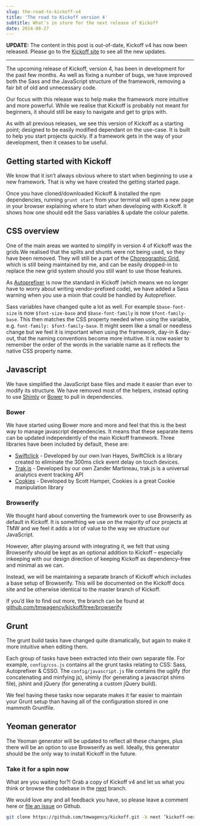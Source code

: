 ```yaml
---
slug: the-road-to-kickoff-v4
title: 'The road to Kickoff version 4'
subtitle: What's in store for the next release of Kickoff
date: 2014-08-27
---
```


**UPDATE:** The content in this post is out-of-date, Kickoff v4 has now been released. Please go to the [Kickoff site](http://trykickoff.com) to see all the new updates.

---

The upcoming release of Kickoff, version 4, has been in development for the past few months. As well as fixing a number of bugs, we have improved both the Sass and the JavaScript structure of the framework, removing a fair bit of old and unnecessary code.

Our focus with this release was to help make the framework more intuitive and more powerful. While we realise that Kickoff is probably not meant for beginners, it should still be easy to navigate and get to grips with.

As with all previous releases, we see this version of Kickoff as a starting point; designed to be easily modified dependant on the use-case. It is built to help you start projects quickly. If a framework gets in the way of your development, then it ceases to be useful.

## Getting started with Kickoff

We know that it isn’t always obvious where to start when beginning to use a new framework. That is why we have created the getting started page.

Once you have cloned/downloaded Kickoff & installed the npm dependencies, running `grunt start` from your terminal will open a new page in your browser explaining where to start when developing with Kickoff. It shows how one should edit the Sass variables & update the colour palette.

## CSS overview

One of the main areas we wanted to simplify in version 4 of Kickoff was the grids.We realised that the splits and shunts were not being used, so they have been removed. They will still be a part of the [Choreographic Grid](https://github.com/mrmartineau/Choreographic-Grid), which is still being maintained by me, and can be easily dropped-in to replace the new grid system should you still want to use those features.

As [Autoprefixer](https://github.com/nDmitry/grunt-autoprefixer) is now the standard in Kickoff (which means we no longer have to worry about writing vendor-prefixed code), we have added a Sass warning when you use a mixin that could be handled by Autoprefixer.

Sass variables have changed quite a lot as well. For example `$base-font-size` is now `$font-size-base` and `$base-font-family` is now `$font-family-base`. This then matches the CSS property needed when using the variable, e.g. `font-family: $font-family-base`. It might seem like a small or needless change but we feel it is important when using the framework, day-in & day-out, that the naming conventions become more intuitive. It is now easier to remember the order of the words in the variable name as it reflects the native CSS property name.

## Javascript

We have simplified the JavaScript base files and made it easier than ever to modify its structure. We have removed most of the helpers, instead opting to use [Shimly](https://github.com/nicbell/Shimly) or [Bower](http://bower.io) to pull in dependencies.

### Bower

We have started using Bower more and more and feel that this is the best way to manage javascript dependencies. It means that these separate items can be updated independently of the main Kickoff framework. Three libraries have been included by default, these are:

- [Swiftclick](https://github.com/tmwagency/swiftclick) - Developed by our own Ivan Hayes, SwiftClick is a library created to eliminate the 300ms click event delay on touch devices.
- [Trak.js](https://github.com/tmwagency/trak.js) - Developed by our own Zander Martineau, trak.js is a universal analytics event tracking API
- [Cookies](https://github.com/ScottHamper/Cookies/) - Developed by Scott Hamper, Cookies is a great Cookie manipulation library

### Browserify

We thought hard about converting the framework over to use Browserify as default in Kickoff. It is something we use on the majority of our projects at TMW and we feel it adds a lot of value to the way we structure our JavaScript.

However, after playing around with integrating it, we felt that using Browserify should be kept as an optional addition to Kickoff – especially inkeeping with our design direction of keeping Kickoff as dependency–free and minimal as we can.

Instead, we will be maintaining a separate branch of Kickoff which includes a base setup of Browserify. This will be documented on the Kickoff docs site and be otherwise identical to the master branch of Kickoff.

If you’d like to find out more, the branch can be found at [github.com/tmwagency/kickoff/tree/browserify](https://github.com/tmwagency/kickoff/tree/browserify)

## Grunt

The grunt build tasks have changed quite dramatically, but again to make it more intuitive when editing them.

Each group of tasks have been extracted into their own separate file. For example, `config/css.js` contains all the grunt tasks relating to CSS: Sass, Autoprefixer & CSSO. The `config/javascript.js` file contains the uglify (for concatenating and minfying js), shimly (for generating a javascript shims file), jshint and jQuery (for generating a custom jQuery build).

We feel having these tasks now separate makes it far easier to maintain your Grunt setup than having all of the configuration stored in one mammoth Gruntfile.

## Yeoman generator

The Yeoman generator will be updated to reflect all these changes, plus there will be an option to use Browserify as well. Ideally, this generator should be the only way to install Kickoff in the future.

### Take it for a spin now

What are you waiting for?! Grab a copy of Kickoff v4 and let us what you think or browse the codebase in the [next](https://github.com/tmwagency/kickoff/tree/next) branch.

We would love any and all feedback you have, so please leave a comment here or [file an issue](https://github.com/tmwagency/kickoff/issues/new) on Github.

```sh
git clone https://github.com/tmwagency/kickoff.git -b next ‘kickoff-next’
```
